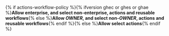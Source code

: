 {% if actions-workflow-policy %}{% ifversion ghec or ghes or ghae %}**Allow enterprise, and select non-enterprise, actions and reusable workflows**{% else %}**Allow *OWNER*, and select non-*OWNER*, actions and reusable workflows**{% endif %}{% else %}**Allow select actions**{% endif %}